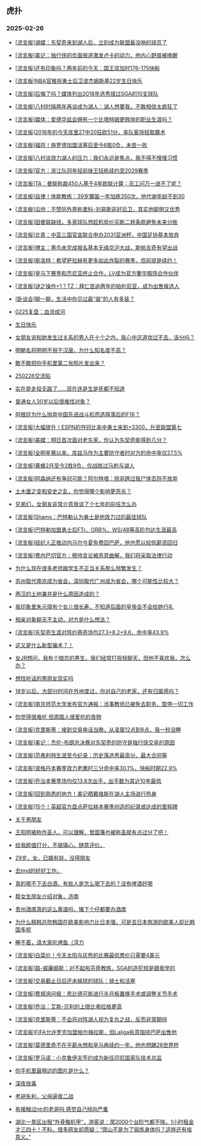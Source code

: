 ## 虎扑 
### 2025-02-26

+ [[流言板]湖媒：东契奇来到湖人后，立刻成为联盟最没哨的球员了](https://bbs.hupu.com/630776996.html)

+ [[流言板]美记：独行侠的负面报道激发卢卡的动力，他内心野兽被唤醒](https://bbs.hupu.com/630779936.html)

+ [[流言板]还有印象吗？两年前的今天：国王双加时176-175快船](https://bbs.hupu.com/630777093.html)

+ [[流言板]NBA官推祝勇士后卫波杰姆斯基22岁生日快乐](https://bbs.hupu.com/630778781.html)

+ [[流言板]后悔了吗？媒体列出2018年选秀错过SGA的10支球队](https://bbs.hupu.com/630777500.html)

+ [[流言板]八村时隔两年再谈成为湖人：湖人想要我，不敢相信太疯狂了](https://bbs.hupu.com/630776799.html)

+ [[流言板]媒体：爱德华兹会拥有一个比塔特姆更辉煌的职业生涯吗？](https://bbs.hupu.com/630777582.html)

+ [[流言板]2016年的今天库里27中20狂砍51分，率队客场轻取魔术](https://bbs.hupu.com/630778946.html)

+ [[流言板]福将！施罗德加盟活塞后至今6胜0负，未尝一败](https://bbs.hupu.com/630778720.html)

+ [[流言板]八村谈效力湖人的压力：我们永远是焦点，我不得不慢慢习惯](https://bbs.hupu.com/630777011.html)

+ [[流言板]官方：浙江队同年轻前锋王钰栋续约至2029赛季](https://bbs.hupu.com/630775797.html)

+ [[流言板]TA：曼联称裁450人基于4年欧联计算；员工问万一进不了呢？](https://bbs.hupu.com/630776047.html)

+ [[流言板]自律！体能教练：39岁魔笛一年加练350次，他代谢年龄不到30](https://bbs.hupu.com/630771964.html)

+ [[流言板]瓜帅：不赞同外界称里科-刘易斯非好后卫，其实他聪明又优秀](https://bbs.hupu.com/630779188.html)

+ [[流言板]因曼联缺钱，多家球队想趁机低价买断二转条款避免未来分账](https://bbs.hupu.com/630779070.html)

+ [[流言板]北青：中亚三国官宣联合申办2031亚洲杯，中国足协基本放弃](https://bbs.hupu.com/630772687.html)

+ [[流言板]博主：塞鸟未完成报名基本无缘京沪大战，斯帕吉奇有望出战](https://bbs.hupu.com/630774418.html)

+ [[流言板]斯洛特：希望萨拉赫有更多如此炸裂的赛季，但前提是续约！](https://bbs.hupu.com/630775932.html)

+ [[流言板]皇马下赛季和杰尼亚终止合作，LV成为官方奢华服饰合作伙伴](https://bbs.hupu.com/630776428.html)

+ [[流言板]谜之操作+1？TZ：拜仁苦追两年的帕利尼亚，成为出售候选人](https://bbs.hupu.com/630779626.html)

+ [[卧谈会]聊一聊，生活中你见过最“装”的人有多装？](https://bbs.hupu.com/630778419.html)

+ [0225复盘：血流成河](https://bbs.hupu.com/630777453.html)

+ [生日快乐](https://bbs.hupu.com/630780251.html)

+ [女朋友说和她发生过关系的男人在十个之内，我心中这道坎过不去，该分吗？](https://bbs.hupu.com/630777224.html)

+ [明朝名将明明不弱于汉唐，为什么知名度不高？](https://bbs.hupu.com/630777558.html)

+ [敢不敢把你手机里第二张照片发出来？](https://bbs.hupu.com/630777524.html)

+ [250226交流贴](https://bbs.hupu.com/630778504.html)

+ [实在是走投无路了……现在连是生是死都不知道](https://bbs.hupu.com/630778752.html)

+ [普通女人30岁以后很难找对象？](https://bbs.hupu.com/630777031.html)

+ [阿根廷为什么抛弃中国先进战斗机而选择落后的F16？](https://bbs.hupu.com/630778016.html)

+ [[流言板]大幅提升！ESPN的夺冠比率中勇士来到+3300，升至联盟第七](https://bbs.hupu.com/630780898.html)

+ [[流言板]美媒：明日首次面对老东家，你认为东契奇能得到几分？](https://bbs.hupu.com/630780513.html)

+ [[流言板]全明星赛以来，库兹马作为主要防守者时对方的命中率仅27.5%](https://bbs.hupu.com/630780118.html)

+ [[流言板]黄蜂2月至今2胜9负，仅战胜过马刺与湖人](https://bbs.hupu.com/630779270.html)

+ [[流言板]阿森纳还有争冠可能？阿尔特塔：除非跨过我尸体否则不放弃](https://bbs.hupu.com/630776658.html)

+ [土木堡之变和安史之乱，你觉得哪个影响更恶劣？](https://bbs.hupu.com/630779452.html)

+ [兄弟们，女朋友非常介意我谈了个七年的前任怎么办](https://bbs.hupu.com/630777992.html)

+ [[流言板]Shams：巴特勒认为勇士是他效力过的最佳球队](https://bbs.hupu.com/630781134.html)

+ [[流言板]巴特勒加盟勇士后FTr、ORB%、WS/48等高阶均达生涯最高](https://bbs.hupu.com/630779208.html)

+ [[流言板]经纪人正推动内马尔今夏免费回巴萨，他也愿以较低薪资回归](https://bbs.hupu.com/630780858.html)

+ [[流言板]费内巴切官方：穆帅言论被恶意曲解，我们将采取法律行动](https://bbs.hupu.com/630778581.html)

+ [为什么现在很多老师跟学生不正当关系那么频繁发生？](https://bbs.hupu.com/630778939.html)

+ [苏州取代南京成为省会，深圳取代广州成为省会，哪个可能性比较大？](https://bbs.hupu.com/630778358.html)

+ [两汉的土地兼并是什么原因造成的？](https://bbs.hupu.com/630778207.html)

+ [我印象里朱元璋有个女儿很长寿，不知道后面的皇帝会不会给她行礼](https://bbs.hupu.com/630778229.html)

+ [相亲对象聊天不主动，对方是什么想法？](https://bbs.hupu.com/630778406.html)

+ [[流言板]东契奇生涯对阵约基奇场均27.3+8.2+9.6，命中率43.9%](https://bbs.hupu.com/630780862.html)

+ [这又是什么新型骗术？！](https://bbs.hupu.com/630779358.html)

+ [女JR想问，我有个暗恋的男生，我们经常打视频聊天，但他不喜欢我，怎么办？](https://bbs.hupu.com/630778969.html)

+ [想找听话的男朋友现实吗](https://bbs.hupu.com/630780242.html)

+ [18岁以后，大部分时间在外地度过，你对自己的老家，还有归属感吗？](https://bbs.hupu.com/630779961.html)

+ [[流言板]南京师范大学发布官方通报：涉事教师已被免去职务，暂停一切工作](https://bbs.hupu.com/630778862.html)

+ [你觉得很难吃 但周围人很爱吃的食物](https://bbs.hupu.com/630780161.html)

+ [[流言板]克里斯蒂：接到交易电话当晚，从凌晨12点到8点，我一秒没睡](https://bbs.hupu.com/630781435.html)

+ [[流言板]美记：杰伦-布朗总决赛对东契奇的防守是独行侠交易的原因](https://bbs.hupu.com/630781593.html)

+ [[流言板]范弗利特生涯至今纪录：历史落选秀最高分、最大合同等](https://bbs.hupu.com/630780821.html)

+ [[流言板]波格丹本赛季效力老鹰时三分命中率30.1%，快船时期22.9%](https://bbs.hupu.com/630780610.html)

+ [[流言板]乔治本赛季场均仅13.8次出手，出手数为其近10年最低](https://bbs.hupu.com/630780632.html)

+ [[流言板]回到熟悉的地方！美记晒戴维斯在湖人主场进行热身](https://bbs.hupu.com/630781745.html)

+ [[流言板]15个！英超官方盘点萨拉赫本赛季创造的纪录或达成的里程碑](https://bbs.hupu.com/630779903.html)

+ [关于男朋友](https://bbs.hupu.com/630781528.html)

+ [王阳明被称作圣人，可以理解，曾国藩也被称圣就有点过分了吧！](https://bbs.hupu.com/630780726.html)

+ [给我颜值打分，不玻璃心。随意评价。](https://bbs.hupu.com/630781496.html)

+ [29岁，女，已婚有娃，没得朋友](https://bbs.hupu.com/630780507.html)

+ [去tmd的好好工作。](https://bbs.hupu.com/630780682.html)

+ [真的喝不下去白酒，有些人是怎么喝下去的？没有啤酒好喝](https://bbs.hupu.com/630781776.html)

+ [帮女生朋友介绍对象，济南](https://bbs.hupu.com/630780769.html)

+ [贵州酒席真的这么离谱吗，猪下个仔都要办酒席](https://bbs.hupu.com/630780687.html)

+ [为什么精韩总吹韩国在欧美影响力比日本强，可是去日本旅游的欧美人却比韩国多呢](https://bbs.hupu.com/630781375.html)

+ [睡不着，请大家吃烤鱼（浮力](https://bbs.hupu.com/630781374.html)

+ [[流言板]白菜价！今天太阳与灰熊的比赛最低票价只需要4美元](https://bbs.hupu.com/630781734.html)

+ [[流言板]路-威廉姆斯：对不起啦芬奇教练，SGA的造犯规是跟我学的](https://bbs.hupu.com/630781567.html)

+ [[流言板]交易截止日后还未输球的球队：骑士和活塞](https://bbs.hupu.com/630781251.html)

+ [[流言板]费城询问报：恩比德可能进行半月板置换手术或调整关节手术](https://bbs.hupu.com/630781614.html)

+ [[流言板]乔治：艾斯-贝利的上限比弗拉格更高](https://bbs.hupu.com/630781643.html)

+ [[流言板]克里斯蒂：不会将对阵湖人视为复仇之战，反而非常期待](https://bbs.hupu.com/630781825.html)

+ [[流言板]FIFA允许罗克加盟帕尔梅拉斯，但Laliga执意阻挠巴萨出售他](https://bbs.hupu.com/630779479.html)

+ [[流言板]莫德里奇不在乎薪水想和皇马再续约一年，他也想踢26世界杯](https://bbs.hupu.com/630780492.html)

+ [[流言板]罗马诺：小克鲁伊夫签约成为新任印尼国家队技术总监](https://bbs.hupu.com/630777216.html)

+ [你手机里最擦边的图片是什么？](https://bbs.hupu.com/630781210.html)

+ [深夜放毒](https://bbs.hupu.com/630781480.html)

+ [考研失利，父母逼我二战](https://bbs.hupu.com/630781486.html)

+ [有接触过ntr的老哥吗 感觉自己倾向严重](https://bbs.hupu.com/630781504.html)

+ [湖北一景区出租“外骨骼机甲”，游客说：爬2000个台阶气都不喘，1小时租金才三四十！不料，很多网友却质疑：“爬山不是为了锻炼身体吗？这样还有啥意义。”](https://bbs.hupu.com/630781207.html)

